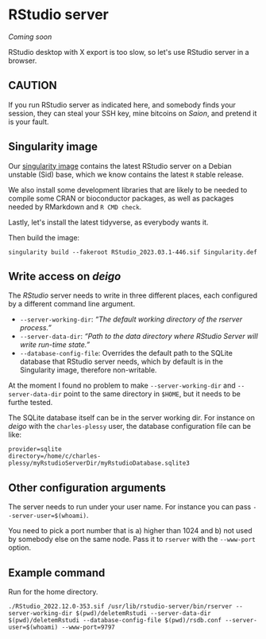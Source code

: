 RStudio server
==============

_Coming soon_

RStudio desktop with X export is too slow, so let's use RStudio server in a browser.


CAUTION
-------

If you run RStudio server as indicated here, and somebody finds your session,
they can steal your SSH key, mine bitcoins on _Saion_, and pretend it is
your fault.

Singularity image
-----------------

Our [singularity image](./Singularity.def) contains the latest RStudio server
on a Debian unstable (Sid) base, which we know contains the latest `R` stable
release.

We also install some development libraries that are likely to be needed
to compile some CRAN or bioconductor packages, as well as packages
needed by RMarkdown and `R CMD check`.

Lastly, let's install the latest tidyverse, as everybody wants it.

Then build the image:

    singularity build --fakeroot RStudio_2023.03.1-446.sif Singularity.def

Write access on _deigo_
-----------------------

The _RStudio_ server needs to write in three different places,
each configured by a different command line argument.

 - `--server-working-dir`: _“The default working directory of the rserver process.”_
 - `--server-data-dir`: _“Path to the data directory where RStudio Server will write run-time state.”_
 - `--database-config-file`: Overrides the default path to the SQLite database that RStudio server needs, which by default is in the Singularity image, therefore non-writable.

At the moment I found no problem to make `--server-working-dir` and
`--server-data-dir` point to the same directory in `$HOME`, but it needs
to be furthe tested.

The SQLite database itself can be in the server working dir.  For instance
on _deigo_ with the `charles-plessy` user, the database configuration file
can be like:

    provider=sqlite
    directory=/home/c/charles-plessy/myRstudioServerDir/myRstudioDatabase.sqlite3

Other configuration arguments
-----------------------------

The server needs to run under your user name.  For instance you can pass `--server-user=$(whoami)`.

You need to pick a port number that is a) higher than 1024 and
b) not used by somebody else on the same node.  Pass it to `rserver` with the
`--www-port` option.

Example command
---------------

Run for the home directory.

    ./RStudio_2022.12.0-353.sif /usr/lib/rstudio-server/bin/rserver --server-working-dir $(pwd)/deletemRstudi --server-data-dir $(pwd)/deletemRstudi --database-config-file $(pwd)/rsdb.conf --server-user=$(whoami) --www-port=9797
